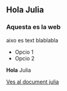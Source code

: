 Hola Julia
----------

### Aquesta es la web

aixo es text blablabla

* Opcio 1
* Opcio 2

**Hola** Julia

[Ves al document julia](julia)